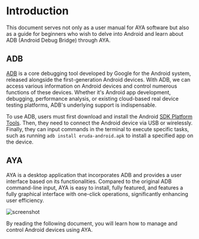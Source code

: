 # Introduction

This document serves not only as a user manual for AYA software but also as a guide for beginners who wish to delve into Android and learn about ADB (Android Debug Bridge) through AYA.

## ADB

[ADB](https://developer.android.com/tools/adb) is a core debugging tool developed by Google for the Android system, released alongside the first-generation Android devices. With ADB, we can access various information on Android devices and control numerous functions of these devices. Whether it's Android app development, debugging, performance analysis, or existing cloud-based real device testing platforms, ADB's underlying support is indispensable.

To use ADB, users must first download and install the Android [SDK Platform Tools](https://developer.android.com/tools/releases/platform-tools). Then, they need to connect the Android device via USB or wirelessly. Finally, they can input commands in the terminal to execute specific tasks, such as running `adb install eruda-android.apk` to install a specified app on the device.

## AYA

AYA is a desktop application that incorporates ADB and provides a user interface based on its functionalities. Compared to the original ADB command-line input, AYA is easy to install, fully featured, and features a fully graphical interface with one-click operations, significantly enhancing user efficiency.

![screenshot](/screenshot.png)

By reading the following document, you will learn how to manage and control Android devices using AYA.
